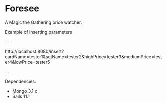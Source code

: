 # Foresee

A Magic the Gathering price watcher.  


Example of inserting parameters

--

http://localhost:8080/insert?cardName=tester1&setName=tester2&highPrice=tester3&mediumPrice=tester4&lowPrice=tester5

--


Dependencies:


* Mongo 3.1.x
* Sails 11.1

